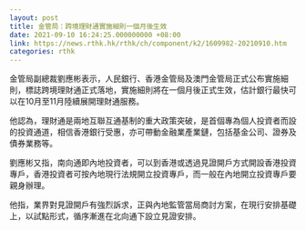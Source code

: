 ```yaml
---
layout: post
title: 金管局：跨境理財通實施細則一個月後生效
date: 2021-09-10 16:24:25.000000000 +08:00
link: https://news.rthk.hk/rthk/ch/component/k2/1609982-20210910.htm
categories: rthk
---
```


金管局副總裁劉應彬表示，人民銀行、香港金管局及澳門金管局正式公布實施細則，標誌跨境理財通正式落地，實施細則將在一個月後正式生效，估計銀行最快可以在10月至11月陸續展開理財通服務。

他認為，理財通是兩地互聯互通基制的重大政策突破，是首個專為個人投資者而設的投資通道，相信香港銀行受惠，亦可帶動金融業產業鏈，包括基金公司、證券及債券業務等。

劉應彬又指，南向通即內地投資者，可以到香港或透過見證開戶方式開設香港投資專戶，香港投資者可按內地現行法規開立投資專戶，而一般在內地開立投資專戶要親身辦理。

他指，業界對見證開戶有強烈訴求，正與內地監管當局商討方案，在現行安排基礎上，以試點形式，循序漸進在北向通下設立見證安排。

